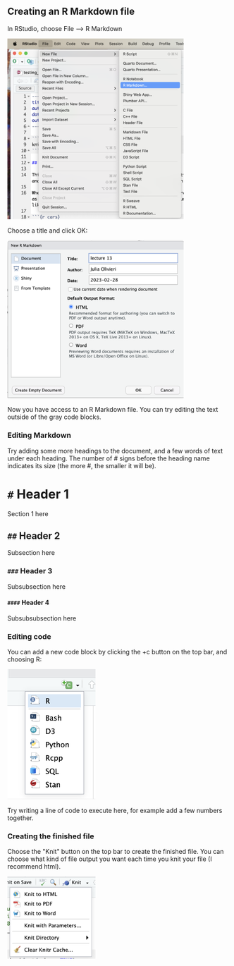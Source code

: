 
## Creating an R Markdown file

In RStudio, choose File --> R Markdown

<img src="images/rmarkdown1.png" width=400>

Choose a title and click OK:

<img src="images/rmarkdown2.png" width=400>

Now you have access to an R Markdown file. You can try editing the text outside of the gray code blocks. 

### Editing Markdown

Try adding some more headings to the document, and a few words of text under each heading. The number of # signs before the heading name indicates its size (the more #, the smaller it will be).

# `#` Header 1

Section 1 here

## `##` Header 2

Subsection here

### `###` Header 3

Subsubsection here

#### `####` Header 4

Subsubsubsection here

### Editing code

You can add a new code block by clicking the +c button on the top bar, and choosing R:

<img src="images/rmarkdown3.png" width=200>

Try writing a line of code to execute here, for example add a few numbers together.

### Creating the finished file

Choose the "Knit" button on the top bar to create the finished file. You can choose what kind of file output you want each time you knit your file (I recommend html).

<img src="images/rmarkdown4.png" width=200>

